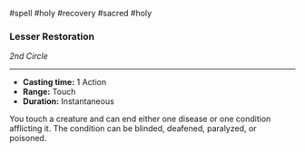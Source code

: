 #spell #holy #recovery #sacred #holy
### Lesser Restoration
*2nd Circle*
___
- **Casting time:** 1 Action
- **Range:** Touch
- **Duration:** Instantaneous

You touch a creature and can end either one disease or one condition afflicting it. The condition can be blinded, deafened, paralyzed, or poisoned.
